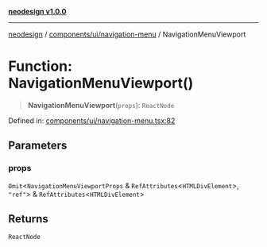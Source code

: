 [**neodesign v1.0.0**](../../../../README.md)

***

[neodesign](../../../../modules.md) / [components/ui/navigation-menu](../README.md) / NavigationMenuViewport

# Function: NavigationMenuViewport()

> **NavigationMenuViewport**(`props`): `ReactNode`

Defined in: [components/ui/navigation-menu.tsx:82](https://github.com/mladjom/neodesign/blob/12ebc446849a001345c104056aef95c6372b148e/components/ui/navigation-menu.tsx#L82)

## Parameters

### props

`Omit`\<`NavigationMenuViewportProps` & `RefAttributes`\<`HTMLDivElement`\>, `"ref"`\> & `RefAttributes`\<`HTMLDivElement`\>

## Returns

`ReactNode`
